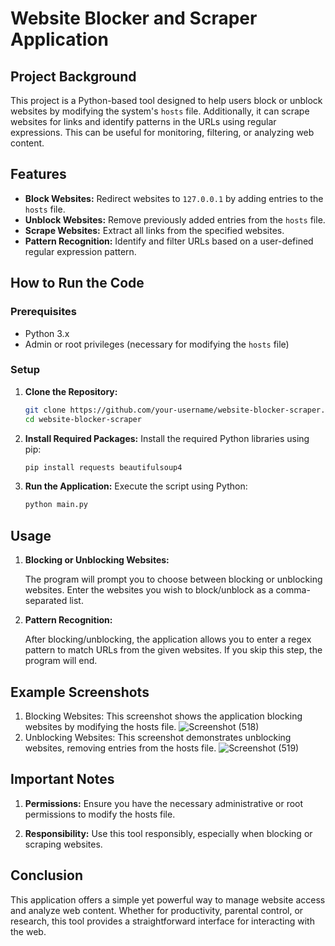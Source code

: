 # Website Blocker and Scraper Application

## Project Background

This project is a Python-based tool designed to help users block or unblock websites by modifying the system's `hosts` file. Additionally, it can scrape websites for links and identify patterns in the URLs using regular expressions. This can be useful for monitoring, filtering, or analyzing web content.

## Features
- **Block Websites:** Redirect websites to `127.0.0.1` by adding entries to the `hosts` file.
- **Unblock Websites:** Remove previously added entries from the `hosts` file.
- **Scrape Websites:** Extract all links from the specified websites.
- **Pattern Recognition:** Identify and filter URLs based on a user-defined regular expression pattern.

## How to Run the Code

### Prerequisites
- Python 3.x
- Admin or root privileges (necessary for modifying the `hosts` file)

### Setup

1. **Clone the Repository:**
   ```bash
   git clone https://github.com/your-username/website-blocker-scraper.git
   cd website-blocker-scraper
   
2. **Install Required Packages:**
Install the required Python libraries using pip:
    ```bash
    pip install requests beautifulsoup4
   
3. **Run the Application:**
   Execute the script using Python:
   ```bash
   python main.py

## Usage
1. **Blocking or Unblocking Websites:**

    The program will prompt you to choose between blocking or unblocking websites.
    Enter the websites you wish to block/unblock as a comma-separated list.

   
2. **Pattern Recognition:**


    After blocking/unblocking, the application allows you to enter a regex pattern to match URLs from the given websites. If you skip this step, the program will end.
## Example Screenshots
1. Blocking Websites:
This screenshot shows the application blocking websites by modifying the hosts file.
![Screenshot (518)](https://github.com/user-attachments/assets/57bbcac6-8d5e-46a8-923d-ca413a9a9a14)
2. Unblocking Websites:
This screenshot demonstrates unblocking websites, removing entries from the hosts file.
![Screenshot (519)](https://github.com/user-attachments/assets/8027ef55-8b49-4226-851b-16e715fa5572)
## Important Notes
1. **Permissions:** Ensure you have the necessary administrative or root permissions to modify the hosts file.

2. **Responsibility:** Use this tool responsibly, especially when blocking or scraping websites.

## Conclusion
This application offers a simple yet powerful way to manage website access and analyze web content. Whether for productivity, parental control, or research, this tool provides a straightforward interface for interacting with the web.

